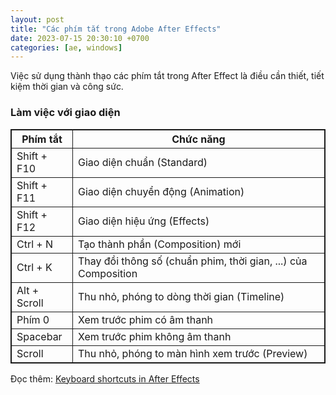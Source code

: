 ```yaml
---
layout: post
title: "Các phím tắt trong Adobe After Effects"
date: 2023-07-15 20:30:10 +0700
categories: [ae, windows]
---
```


Việc sử dụng thành thạo các phím tắt trong After Effect là điều cần thiết, tiết kiệm thời gian và công sức.  

### Làm việc với giao diện
<table style="border: 1px solid;">
    <tr>
        <th style="text-align: center; border: 1px solid; border-spacing: 2px;">Phím tắt</th>
        <th style="text-align: center; border: 1px solid; border-spacing: 2px;">Chức năng</th>
    </tr>
    <tr >
        <td style="border: 1px solid; border-spacing: 2px;">Shift + F10</td>
        <td style="border: 1px solid; border-spacing: 2px;">Giao diện chuẩn (Standard)</td>
    </tr>
    <tr>
        <td style="border: 1px solid; border-spacing: 2px;">Shift + F11</td>
        <td style="border: 1px solid; border-spacing: 2px;">Giao diện chuyển động (Animation)</td>
    </tr>
    <tr>
        <td style="border: 1px solid;">Shift + F12</td>
        <td style="border: 1px solid;">Giao diện hiệu ứng (Effects)</td>
    </tr>
    <tr>
        <td style="border: 1px solid;">Ctrl + N</td>
        <td style="border: 1px solid;">Tạo thành phần (Composition) mới</td>
    </tr>
    <tr>
        <td style="border: 1px solid;">Ctrl + K</td>
        <td style="border: 1px solid;">Thay đồi thông số (chuẩn phim, thời gian, ...) của Composition</td>
    </tr>
    <tr>
        <td style="border: 1px solid;">Alt + Scroll</td>
        <td style="border: 1px solid;">Thu nhỏ, phóng to dòng thời gian (Timeline)</td>
    </tr>
    <tr>
        <td style="border: 1px solid;">Phím 0</td>
        <td style="border: 1px solid;">Xem trước phim có âm thanh</td>
    </tr>
    <tr>
        <td style="border: 1px solid;">Spacebar</td>
        <td style="border: 1px solid;">Xem trước phim không âm thanh</td>
    </tr>
    <tr>
        <td style="border: 1px solid;">Scroll</td>
        <td style="border: 1px solid;">Thu nhỏ, phóng to màn hình xem trước (Preview)</td>
    </tr>
</table>
  
Đọc thêm: [Keyboard shortcuts in After Effects](https://helpx.adobe.com/after-effects/using/keyboard-shortcuts-reference.html)  
